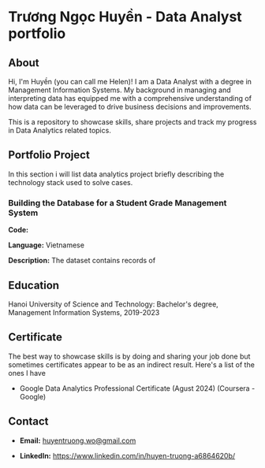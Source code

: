# Trương Ngọc Huyền - Data Analyst portfolio
## About
Hi, I'm Huyền (you can call me Helen)! I am a Data Analyst with a degree in Management Information Systems. My background in managing and interpreting data has equipped me with a comprehensive understanding of how data can be leveraged to drive business decisions and improvements.

This is a repository to showcase skills, share projects and track my progress in Data Analytics related topics.
## Portfolio Project
In this section i will list data analytics project briefly describing the technology stack used to solve cases. 

### Building the Database for a Student Grade Management System
**Code:** 

**Language:** Vietnamese

**Description:** The dataset contains records of 

## Education
Hanoi University of Science and Technology: Bachelor's degree, Management Information Systems, 2019-2023

## Certificate
The best way to showcase skills is by doing and sharing your job done but sometimes certificates appear to be as an indirect result. Here's a list of the ones I have

- Google Data Analytics Professional Certificate (Agust 2024) (Coursera - Google)

## Contact
- **Email:** huyentruong.wo@gmail.com

- **LinkedIn:** https://www.linkedin.com/in/huyen-truong-a6864620b/
